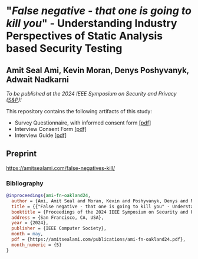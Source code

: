 # "*False negative - that one is going to kill you*" - Understanding Industry Perspectives of Static Analysis based Security Testing

## Amit Seal Ami, Kevin Moran, Denys Poshyvanyk, Adwait Nadkarni

*To be published at the 2024 IEEE Symposium on Security and Privacy ([S&P](https://sp2024.ieee-security.org/))!*


This repository contains the following artifacts of this study:

- Survey Questionnaire, with informed consent form [[pdf]](redacted-Survey-Questionnaire.pdf)
- Interview Consent Form [[pdf]](Interview-consent-form.pdf)
- Interview Guide [[pdf]](interview-guide.pdf)


## Preprint

https://amitsealami.com/false-negatives-kill/

### Bibliography

```bibtex
@inproceedings{ami-fn-oakland24,
  author = {Ami, Amit Seal and Moran, Kevin and Poshyvanyk, Denys and Nadkarni, Adwait},
  title = {{"False negative - that one is going to kill you" - Understanding Industry Perspectives of Static Analysis based Security Testing}},
  booktitle = {Proceedings of the 2024 IEEE Symposium on Security and Privacy (S\&P)},
  address = {San Francisco, CA, USA},
  year = {2024},
  publisher = {IEEE Computer Society},
  month = may,
  pdf = {https://amitsealami.com/publications/ami-fn-oakland24.pdf},
  month_numeric = {5}
}
```
